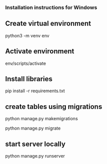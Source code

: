 ### Installation instructions for Windows

## Create virtual environment

python3 -m venv env

## Activate environment

env/scripts/activate


## Install libraries

pip install -r requirements.txt

##  create tables using migrations 

python manage.py makemigrations

python manage.py migrate

## start server locally

python manage.py runserver 
